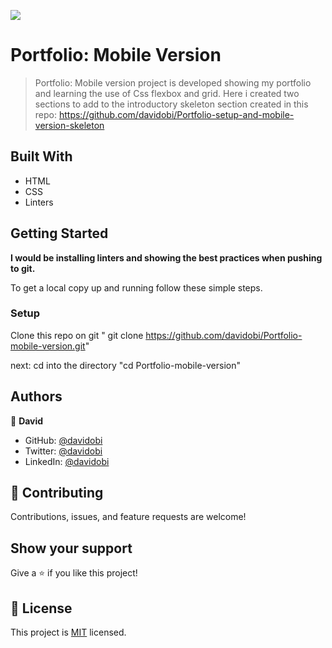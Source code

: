 ![](https://img.shields.io/badge/Microverse-blueviolet)

# Portfolio: Mobile Version 

> Portfolio: Mobile version project is developed showing my portfolio and learning the use of Css flexbox and grid.
> Here i created two sections to add to the introductory skeleton section created in this repo: https://github.com/davidobi/Portfolio-setup-and-mobile-version-skeleton


## Built With

- HTML
- CSS
- Linters 


## Getting Started

**I would be installing linters and showing the best practices when pushing to git.**



To get a local copy up and running follow these simple steps.


### Setup

Clone this repo on git " git clone https://github.com/davidobi/Portfolio-mobile-version.git" 

next: cd into the directory "cd Portfolio-mobile-version"



## Authors

👤 **David**

- GitHub: [@davidobi](https://github.com/davidobi)
- Twitter: [@davidobi](https://twitter.com/realdavidobi)
- LinkedIn: [@davidobi](https://www.linkedin.com/in/realdavidobi/)


## 🤝 Contributing

Contributions, issues, and feature requests are welcome!



## Show your support

Give a ⭐️ if you like this project!

## 📝 License

This project is [MIT](./MIT.md) licensed.